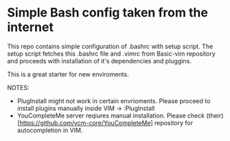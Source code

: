 # Simple Bash config taken from the internet

This repo contains simple configuration of .bashrc with setup script.
The setup script fetches this .bashrc file and .vimrc from Basic-vim repository and proceeds with installation of it's dependencies and pluggins.

This is a great starter for new enviroments.

NOTES: 
* PlugInstall might not work in certain envrioments. Please proceed to install plugins manually inside VIM -> :PlugInstall  
* YouCompleteMe server reqiures manual installation. Please check (their)[https://github.com/ycm-core/YouCompleteMe] repository for autocompletion in VIM.
